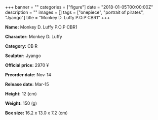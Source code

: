 +++
banner = ""
categories = ["figure"]
date = "2018-01-05T00:00:00Z"
description = ""
images = []
tags = ["onepiece", "portrait of pirates", "Jyango"]
title = "Monkey D. Luffy P.O.P CBR1"
+++

**Name:** Monkey D. Luffy P.O.P CBR1

**Character:** Monkey D. Luffy

**Category:** CB  R 

**Sculptor:** Jyango

**Official price:** 2970 ¥

**Preorder date:** Nov-14

**Release date:** Mar-15

**Height:** 12 (cm)

**Weight:** 150 (g)

**Box size:** 16.2 x 13.0 x 7.2 (cm)



